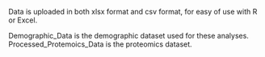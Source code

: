 
Data is uploaded in both xlsx format and csv format, for easy of use with R or Excel.

Demographic_Data is the demographic dataset used for these analyses.
Processed_Protemoics_Data is the proteomics dataset.
